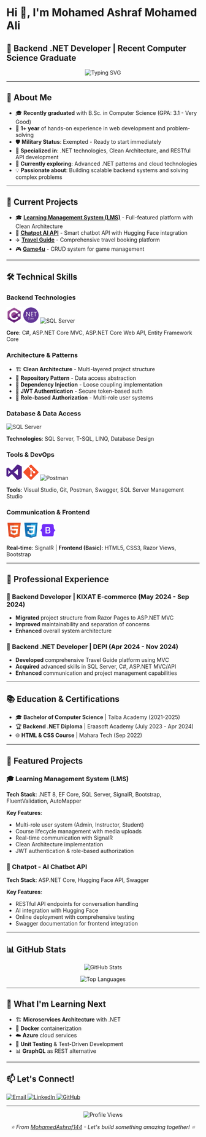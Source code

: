 # Hi 👋, I'm Mohamed Ashraf Mohamed Ali

## 🚀 Backend .NET Developer | Recent Computer Science Graduate

<p align="center">
  <img src="https://readme-typing-svg.herokuapp.com?font=Fira+Code&pause=1000&color=2E9EF7&center=true&vCenter=true&width=435&lines=Backend+.NET+Developer;Clean+Architecture+Enthusiast;API+Development+Expert;Problem+Solver" alt="Typing SVG" />
</p>

---

## 🎯 About Me

- 🎓 **Recently graduated** with B.Sc. in Computer Science (GPA: 3.1 - Very Good)
- 💼 **1+ year** of hands-on experience in web development and problem-solving
- 🛡️ **Military Status**: Exempted - Ready to start immediately
- 🔧 **Specialized in**: .NET technologies, Clean Architecture, and RESTful API development
- 🌱 **Currently exploring**: Advanced .NET patterns and cloud technologies
- 💡 **Passionate about**: Building scalable backend systems and solving complex problems

---

## 🔭 Current Projects

- 🎓 **[Learning Management System (LMS)](https://github.com/MohamedAshraf144/LMS)** - Full-featured platform with Clean Architecture
- 🤖 **[Chatpot AI API](https://github.com/MohamedAshraf144/Chatpot)** - Smart chatbot API with Hugging Face integration
- ✈️ **[Travel Guide](https://github.com/MohamedAshraf144/TravelGuide)** - Comprehensive travel booking platform
- 🎮 **[Game4u](https://github.com/MohamedAshraf144/Game4u)** - CRUD system for game management

---

## 🛠️ Technical Skills

### Backend Technologies
<p align="left">
  <img src="https://raw.githubusercontent.com/devicons/devicon/master/icons/csharp/csharp-original.svg" alt="C#" width="40" height="40"/>
  <img src="https://raw.githubusercontent.com/devicons/devicon/master/icons/dotnetcore/dotnetcore-original.svg" alt=".NET Core" width="40" height="40"/>
  <img src="https://www.svgrepo.com/show/303229/microsoft-sql-server-logo.svg" alt="SQL Server" width="40" height="40"/>
</p>

**Core**: C#, ASP.NET Core MVC, ASP.NET Core Web API, Entity Framework Core

### Architecture & Patterns
- 🏗️ **Clean Architecture** - Multi-layered project structure
- 🔄 **Repository Pattern** - Data access abstraction
- 💉 **Dependency Injection** - Loose coupling implementation
- 🔐 **JWT Authentication** - Secure token-based auth
- 👥 **Role-based Authorization** - Multi-role user systems

### Database & Data Access
<p align="left">
  <img src="https://www.svgrepo.com/show/303229/microsoft-sql-server-logo.svg" alt="SQL Server" width="40" height="40"/>
</p>

**Technologies**: SQL Server, T-SQL, LINQ, Database Design

### Tools & DevOps
<p align="left">
  <img src="https://raw.githubusercontent.com/devicons/devicon/master/icons/visualstudio/visualstudio-plain.svg" alt="Visual Studio" width="40" height="40"/>
  <img src="https://raw.githubusercontent.com/devicons/devicon/master/icons/git/git-original.svg" alt="Git" width="40" height="40"/>
  <img src="https://www.vectorlogo.zone/logos/getpostman/getpostman-icon.svg" alt="Postman" width="40" height="40"/>
</p>

**Tools**: Visual Studio, Git, Postman, Swagger, SQL Server Management Studio

### Communication & Frontend
<p align="left">
  <img src="https://raw.githubusercontent.com/devicons/devicon/master/icons/html5/html5-original.svg" alt="HTML5" width="40" height="40"/>
  <img src="https://raw.githubusercontent.com/devicons/devicon/master/icons/css3/css3-original.svg" alt="CSS3" width="40" height="40"/>
  <img src="https://raw.githubusercontent.com/devicons/devicon/master/icons/bootstrap/bootstrap-plain.svg" alt="Bootstrap" width="40" height="40"/>
</p>

**Real-time**: SignalR | **Frontend (Basic)**: HTML5, CSS3, Razor Views, Bootstrap

---

## 💼 Professional Experience

### 🏢 Backend Developer | KIXAT E-commerce (May 2024 - Sep 2024)
- **Migrated** project structure from Razor Pages to ASP.NET MVC
- **Improved** maintainability and separation of concerns
- **Enhanced** overall system architecture

### 🎯 Backend .NET Developer | DEPI (Apr 2024 - Nov 2024)
- **Developed** comprehensive Travel Guide platform using MVC
- **Acquired** advanced skills in SQL Server, C#, ASP.NET MVC/API
- **Enhanced** communication and project management capabilities

---

## 📚 Education & Certifications

- 🎓 **Bachelor of Computer Science** | Taiba Academy (2021-2025)
- 🏆 **Backend .NET Diploma** | Eraasoft Academy (July 2023 - Apr 2024)
- 🌐 **HTML & CSS Course** | Mahara Tech (Sep 2022)

---

## 🌟 Featured Projects

### 🎓 Learning Management System (LMS)
**Tech Stack**: .NET 8, EF Core, SQL Server, SignalR, Bootstrap, FluentValidation, AutoMapper

**Key Features**:
- Multi-role user system (Admin, Instructor, Student)
- Course lifecycle management with media uploads
- Real-time communication with SignalR
- Clean Architecture implementation
- JWT authentication & role-based authorization

### 🤖 Chatpot - AI Chatbot API
**Tech Stack**: ASP.NET Core, Hugging Face API, Swagger

**Key Features**:
- RESTful API endpoints for conversation handling
- AI integration with Hugging Face
- Online deployment with comprehensive testing
- Swagger documentation for frontend integration

---

## 📊 GitHub Stats

<p align="center">
  <img src="https://github-readme-stats.vercel.app/api?username=MohamedAshraf144&show_icons=true&theme=radical" alt="GitHub Stats" />
</p>

<p align="center">
  <img src="https://github-readme-stats.vercel.app/api/top-langs/?username=MohamedAshraf144&layout=compact&theme=radical" alt="Top Languages" />
</p>

---

## 🎯 What I'm Learning Next

- 🏗️ **Microservices Architecture** with .NET
- 🐳 **Docker** containerization
- ☁️ **Azure** cloud services
- 🧪 **Unit Testing** & Test-Driven Development
- 📊 **GraphQL** as REST alternative

---

## 📫 Let's Connect!

<p align="left">
  <a href="mailto:mohamed.dev321@gmail.com">
    <img src="https://img.shields.io/badge/Email-D14836?style=for-the-badge&logo=gmail&logoColor=white" alt="Email"/>
  </a>
  <a href="https://linkedin.com/in/mohamed-ashraf-ata">
    <img src="https://img.shields.io/badge/LinkedIn-0077B5?style=for-the-badge&logo=linkedin&logoColor=white" alt="LinkedIn"/>
  </a>
  <a href="https://github.com/MohamedAshraf144">
    <img src="https://img.shields.io/badge/GitHub-100000?style=for-the-badge&logo=github&logoColor=white" alt="GitHub"/>
  </a>
</p>

---

<p align="center">
  <img src="https://komarev.com/ghpvc/?username=MohamedAshraf144&color=blueviolet&style=flat-square&label=Profile+Views" alt="Profile Views" />
</p>

<p align="center">
  <i>⭐ From <a href="https://github.com/MohamedAshraf144">MohamedAshraf144</a> - Let's build something amazing together! ⭐</i>
</p>
